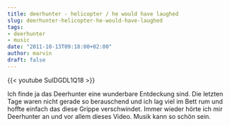 ```yaml
---
title: deerhunter - helicopter / he would have laughed
slug: deerhunter-helicopter-he-would-have-laughed
tags:
- deerhunter
- music
date: "2011-10-13T09:18:00+02:00"
author: marvin
draft: false
---
```

{{< youtube SuIDGDL1Q18 >}}

Ich finde ja das Deerhunter eine wunderbare Entdeckung sind. Die letzten
Tage waren nicht gerade so berauschend und ich lag viel im Bett rum und
hoffte einfach das diese Grippe verschwindet. Immer wieder hörte ich mir
Deerhunter an und vor allem dieses Video. Musik kann so schön sein.

 